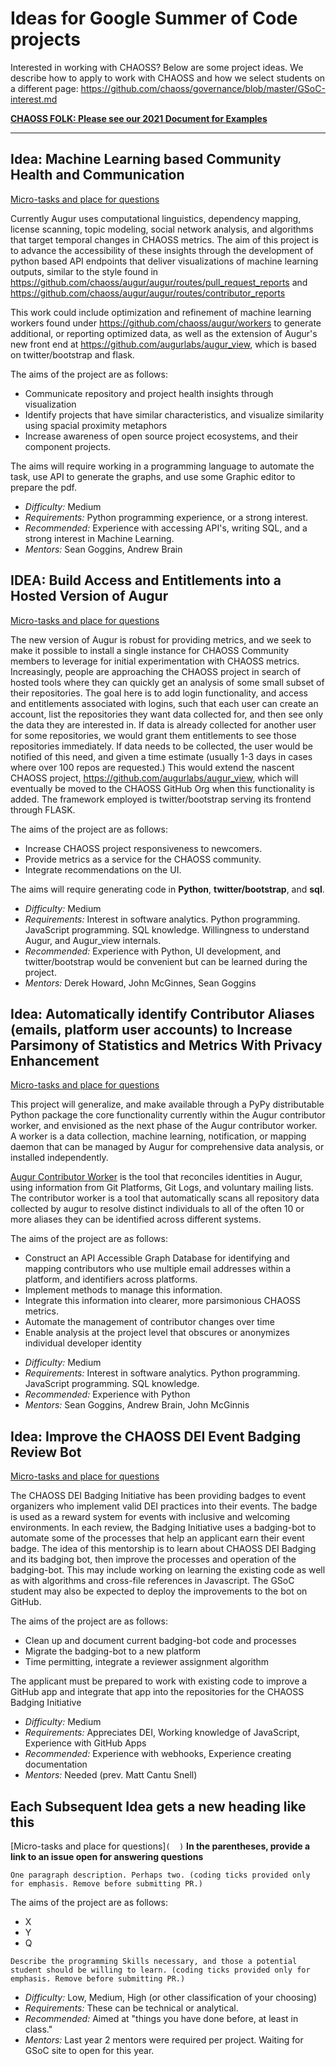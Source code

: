 # Ideas for Google Summer of Code projects

Interested in working with CHAOSS? Below are some project ideas. We describe how to apply to work with CHAOSS and how we select students on a different page: https://github.com/chaoss/governance/blob/master/GSoC-interest.md

**[CHAOSS FOLK: Please see our 2021 Document for Examples](./GSoC-Ideas-2021.md)**

----

## Idea: Machine Learning based Community Health and Communication

[Micro-tasks and place for questions](https://github.com/chaoss/augur/issues/1637)

Currently Augur uses computational linguistics, dependency mapping, license scanning, topic modeling, social network analysis, and algorithms that target temporal changes in CHAOSS metrics. The aim of this project is to advance the accessibility of these insights through the development of python based API endpoints that deliver visualizations of machine learning outputs, similar to the style found in https://github.com/chaoss/augur/augur/routes/pull_request_reports and https://github.com/chaoss/augur/augur/routes/contributor_reports  

This work could include optimization and refinement of machine learning workers found under https://github.com/chaoss/augur/workers to generate additional, or reporting optimized data, as well as the extension of Augur's new front end at https://github.com/augurlabs/augur_view, which is based on twitter/bootstrap and flask. 

The aims of the project are as follows:
  - Communicate repository and project health insights through visualization
  - Identify projects that have similar characteristics, and visualize similarity using spacial proximity metaphors
  - Increase awareness of open source project ecosystems, and their component projects.

The aims will require working in a programming language to automate the task, use API to generate the graphs, and use some Graphic editor to prepare the pdf.

* _Difficulty:_ Medium
* _Requirements:_ Python programming experience, or a strong interest.
* _Recommended:_ Experience with accessing API's, writing SQL, and a strong interest in Machine Learning.
* _Mentors:_ Sean Goggins, Andrew Brain

## IDEA: Build Access and Entitlements into a Hosted Version of Augur

[Micro-tasks and place for questions](https://github.com/chaoss/grimoirelab/issues/414)

The new version of Augur is robust for providing metrics, and we seek to make it possible to install a single instance for CHAOSS Community members to leverage for initial experimentation with CHAOSS metrics. Increasingly, people are approaching the CHAOSS project in search of hosted tools where they can quickly get an analysis of some small subset of their repositories. The goal here is to add login functionality, and access and entitlements associated with logins, such that each user can create an account, list the repositories they want data collected for, and then see only the data they are interested in. If data is already collected for another user for some repositories, we would grant them entitlements to see those repositories immediately. If data needs to be collected, the user would be notified of this need, and given a time estimate (usually 1-3 days in cases where over 100 repos are requested.) This would extend the nascent CHAOSS project, https://github.com/augurlabs/augur_view, which will eventually be moved to the CHAOSS GitHub Org when this functionality is added. The framework employed is twitter/bootstrap serving its frontend through FLASK. 

The aims of the project are as follows:
  - Increase CHAOSS project responsiveness to newcomers. 
  - Provide metrics as a service for the CHAOSS community.
  - Integrate recommendations on the UI.

The aims will require generating code in **Python**, **twitter/bootstrap**, and **sql**.

* _Difficulty:_ Medium
* _Requirements:_ Interest in software analytics. Python programming. JavaScript programming. SQL knowledge. Willingness to understand Augur, and Augur_view internals.
* _Recommended:_ Experience with Python, UI development, and twitter/bootstrap would be convenient but can be learned during the project.
* _Mentors:_ Derek Howard, John McGinnes, Sean Goggins

## Idea: Automatically identify Contributor Aliases (emails, platform user accounts) to Increase Parsimony of Statistics and Metrics With Privacy Enhancement

[Micro-tasks and place for questions]( https://github.com/chaoss/augur/issues/1180 )

This project will generalize, and make available through a PyPy distributable Python package the core functionality currently within the Augur contributor worker, and envisioned as the next phase of the Augur contributor worker. A worker is a data collection, machine learning, notification, or mapping daemon that can be managed by Augur for comprehensive data analysis, or installed independently.

[Augur Contributor Worker](https://github.com/chaoss/augur) is the tool that reconciles identities in Augur, using information from Git Platforms, Git Logs, and voluntary mailing lists. The contributor worker is a tool that automatically scans all repository data collected by augur to resolve distinct individuals to all of the often 10 or more aliases they can be identified across different systems.

The aims of the project are as follows:
  - Construct an API Accessible Graph Database for identifying and mapping contributors who use multiple email addresses within a platform, and identifiers across platforms.
  - Implement methods to manage this information.
  - Integrate this information into clearer, more parsimonious CHAOSS metrics.
  - Automate the management of contributor changes over time
  - Enable analysis at the project level that obscures or anonymizes individual developer identity


* _Difficulty:_ Medium
* _Requirements:_ Interest in software analytics. Python programming. JavaScript programming. SQL knowledge.
* _Recommended:_ Experience with Python
* _Mentors:_ Sean Goggins, Andrew Brain, John McGinnis

## Idea: Improve the CHAOSS DEI Event Badging Review Bot

[Micro-tasks and place for questions](https://github.com/badging/event-diversity-and-inclusion/issues/134)

  The CHAOSS DEI Badging Initiative has been providing badges to event organizers who implement valid DEI practices into their events. The badge is used as a reward system for events with inclusive and welcoming environments. In each review, the Badging Initiative uses a badging-bot to automate some of the processes that help an applicant earn their event badge.
  The idea of this mentorship is to learn about CHAOSS DEI Badging and its badging bot, then improve the processes and operation of the badging-bot. This may include working on learning the existing code as well as with algorithms and cross-file references in Javascript. The GSoC student may also be expected to deploy the improvements to the bot on GitHub.

The aims of the project are as follows:
  - Clean up and document current badging-bot code and processes
  - Migrate the badging-bot to a new platform
  - Time permitting, integrate a reviewer assignment algorithm

The applicant must be prepared to work with existing code to improve a GitHub app and integrate that app into the repositories for the CHAOSS Badging Initiative

* _Difficulty:_ Medium
* _Requirements:_ Appreciates DEI, Working knowledge of JavaScript, Experience with GitHub Apps
* _Recommended:_ Experience with webhooks, Experience creating documentation
* _Mentors:_ Needed (prev. Matt Cantu Snell)



## Each Subsequent Idea gets a new heading like this

[Micro-tasks and place for questions]`(  )` **In the parentheses, provide a link to an issue open for answering questions**

```
One paragraph description. Perhaps two. (coding ticks provided only for emphasis. Remove before submitting PR.)
```

The aims of the project are as follows:
  - X
  - Y
  - Q

```
Describe the programming Skills necessary, and those a potential student should be willing to learn. (coding ticks provided only for emphasis. Remove before submitting PR.)
```

* _Difficulty:_ Low, Medium, High (or other classification of your choosing)
* _Requirements:_ These can be technical or analytical.
* _Recommended:_ Aimed at "things you have done before, at least in class."
* _Mentors:_ Last year 2 mentors were required per project. Waiting for GSoC site to open for this year.
